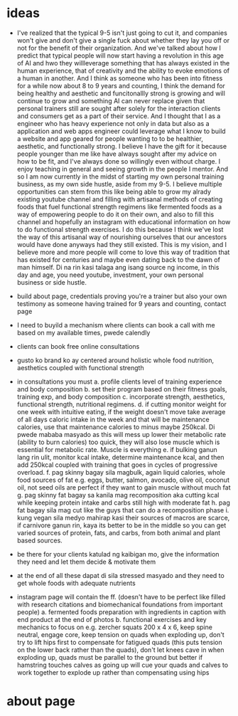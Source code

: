 # ideas
* I've realized that the typical 9-5 isn't just going to cut it, and companies won't give and don't give a single fuck about whether they lay you off or not for the benefit of their organization. And we've talked about how I predict that typical people will now start having a revolution in this age of AI and hwo they willleverage something that has always existed in the human experience, that of creativity and the ability to evoke emotions of a human in another. And I think as someone who has been into fitness for a while now about 8 to 9 years and counting, I think the demand for being healthy and aesthetic and funcitonallly strong is growing and will continue to grow and something AI can never replace given that personal trainers still are sought after solely for the interaction clients and consumers get as a part of their service. And I thought that I as a engineer who has heavy experience not only in data but also as a application and web apps engineer could leverage what I know to build a website and app geared for people wanting to to be healthier, aesthetic, and functionally strong. I believe I have the gift for it because people younger than me like have always sought after my advice on how to be fit, and I've always done so willingly even without charge. I enjoy teaching in general and seeing growth in the people I mentor. And so I am now currently in the midst of starting my own personal training business, as my own side hustle, aside from my 9-5. I believe multiple opportunities can stem from this like being able to grow my alrady existing youtube channel and filling with artisanal methods of creating foods that fuel functional strength regimens like fermented foods as a way of empowering people to do it on their own, and also to fill this channel and hopefully an instagram with educational information on how to do functional strength exercises. I do this because I think we've lost the way of this artisanal way of nourishing ourselves that our ancestors would have done anyways had they still existed. This is my vision, and I believe more and more people will come to love this way of tradition that has existed for centuries and maybe even dating back to the dawn of man himself. Di na rin kasi talaga ang isang source ng income, in this day and age, you need youtube, investment, your own personal business or side hustle.

* build about page, credentials proving you're a trainer but also your own testimony as someone having trained for 9 years and counting, contact page
* I need to buyild a mechanism where clients can book a call with me based on my available times, pwede calendly
* clients can book free online consultations 
* gusto ko brand ko ay centered around holistic whole food nutrition, aesthetics coupled with functional strength
* in consultations you must 
a. profile clients level of training experience and body composition
b. set their program based on their fitness goals, training exp, and body composition
c. incorporate strength, aesthetics, functional strength, nutritional regimens.
d. if cutting monitor weight for one week with intuitive eating, if the weight doesn't move take average of all days caloric intake in the week and that will be maintenance calories, use that maintenance calories to minus maybe 250kcal. Di pwede mababa masyado as this will mess up lower their metabolic rate (ability to burn calories) too quick, they will also lose muscle which is essential for metabolic rate. Muscle is everything
e. if bulking ganun lang rin ulit, monitor kcal intake, determine maintenance kcal, and then add 250kcal coupled with training that goes in cycles of progressive overload.
f. pag skinny bagay sila magbulk, again liquid calories, whole food sources of fat e.g. eggs, butter, salmon, avocado, olive oil, coconut oil, not seed oils are perfect if they want to gain muscle without much fat
g. pag skinny fat bagay sa kanila mag recomposition aka cutting kcal while keeping protein intake and carbs still high with moderate fat
h. pag fat bagay sila mag cut like the guys that can do a recomposition phase
i. kung vegan sila medyo mahirap  kasi their sources of macros are scarce, if carnivore ganun rin, kaya its better to be in the middle so you can get varied sources of protein, fats, and carbs, from both animal and plant based sources.
* be there for your clients katulad ng kaibigan mo, give the information they need and let them decide & motivate them
* at the end of all these dapat di sila stressed masyado and they need to get whole foods with adequate nutrients
* instagram page will contain the ff. (doesn't have to be perfect like filled with research citations and biomechanical foundations from important people)
a. fermented foods preparation with ingredients in caption with end product at the end of photos
b. functional exercises and key mechanics to focus on e.g. zercher squats 200 x 4 x 6, keep spine neutral, engage core, keep tension on quads when exploding up, don't try to lift hips first to compensate for fatigued quads (this puts tension on the lower back rather than the quads), don't let knees cave in when exploding up, quads must be parallel to the ground but better if hamstring  touches calves as going up will cue your quads and calves to work together to explode up rather than compensating using hips  

# about page
